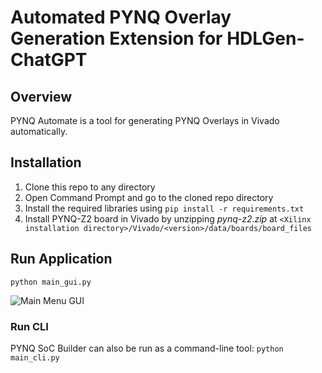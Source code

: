# Automated PYNQ Overlay Generation Extension for HDLGen-ChatGPT

## Overview 

PYNQ Automate is a tool for generating PYNQ Overlays in Vivado automatically.

## Installation

1. Clone this repo to any directory
2. Open Command Prompt and go to the cloned repo directory
3. Install the required libraries using ```pip install -r requirements.txt```
4. Install PYNQ-Z2 board in Vivado by unzipping _pynq-z2.zip_ at ```<Xilinx installation directory>/Vivado/<version>/data/boards/board_files```

## Run Application

```python main_gui.py```


![Main Menu GUI](docs/main_menu_gui.png)


### Run CLI

PYNQ SoC Builder can also be run as a command-line tool: ```python main_cli.py```
